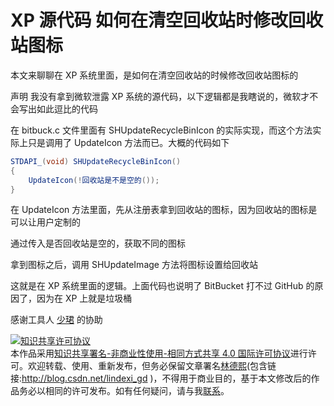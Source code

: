 # XP 源代码 如何在清空回收站时修改回收站图标

本文来聊聊在 XP 系统里面，是如何在清空回收站的时候修改回收站图标的

<!--more-->
<!-- CreateTime:2020/11/24 21:06:27 -->



声明 我没有拿到微软泄露 XP 系统的源代码，以下逻辑都是我瞎说的，微软才不会写出如此逗比的代码

在 bitbuck.c 文件里面有 SHUpdateRecycleBinIcon 的实际实现，而这个方法实际上只是调用了 UpdateIcon 方法而已。大概的代码如下

```csharp
STDAPI_(void) SHUpdateRecycleBinIcon()
{
    UpdateIcon(!回收站是不是空的());
}
```

在 UpdateIcon 方法里面，先从注册表拿到回收站的图标，因为回收站的图标是可以让用户定制的

通过传入是否回收站是空的，获取不同的图标

拿到图标之后，调用 SHUpdateImage 方法将图标设置给回收站

这就是在 XP 系统里面的逻辑。上面代码也说明了 BitBucket 打不过 GitHub 的原因了，因为在 XP 上就是垃圾桶

感谢工具人 [少珺](https://blog.sdlsj.net/) 的协助

<a rel="license" href="http://creativecommons.org/licenses/by-nc-sa/4.0/"><img alt="知识共享许可协议" style="border-width:0" src="https://licensebuttons.net/l/by-nc-sa/4.0/88x31.png" /></a><br />本作品采用<a rel="license" href="http://creativecommons.org/licenses/by-nc-sa/4.0/">知识共享署名-非商业性使用-相同方式共享 4.0 国际许可协议</a>进行许可。欢迎转载、使用、重新发布，但务必保留文章署名[林德熙](http://blog.csdn.net/lindexi_gd)(包含链接:http://blog.csdn.net/lindexi_gd )，不得用于商业目的，基于本文修改后的作品务必以相同的许可发布。如有任何疑问，请与我[联系](mailto:lindexi_gd@163.com)。
